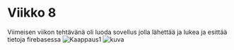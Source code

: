 # Viikko 8
Viimeisen viikon tehtävänä oli luoda sovellus jolla lähettää ja lukea ja esittää tietoja firebasessa
![Kaappaus1](https://github.com/Sakkeyy/IN00CT08-3005-Homework/assets/127964245/c0ee931a-3c25-4c15-bb41-8f67d91aea39)
![kuva](https://github.com/Sakkeyy/IN00CT08-3005-Homework/assets/127964245/1c26d6f5-46da-45d2-b2c3-b0c5b2c76deb)
